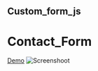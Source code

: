## Custom_form_js
# Contact_Form
[Demo](https://igorsukachov.github.io/Custom_form_js/)
![Screenshoot](http://e.pc.cd/pqAotalK)

